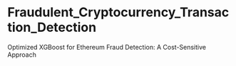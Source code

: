 # Fraudulent_Cryptocurrency_Transaction_Detection
Optimized XGBoost for Ethereum Fraud Detection: A Cost-Sensitive Approach
